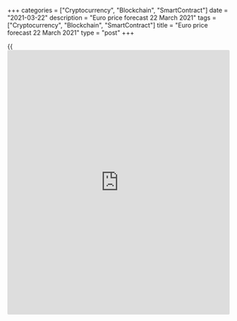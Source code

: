 +++
categories = ["Cryptocurrency", "Blockchain", "SmartContract"]
date = "2021-03-22"
description = "Euro price forecast 22 March 2021"
tags = ["Cryptocurrency", "Blockchain", "SmartContract"]
title = "Euro price forecast 22 March 2021"
type = "post"
+++

{{<iframe id="large-banner" src="https://www.bounty.group/#slide=9.0" width="100%" height="600" scrolling="no" style="border: 0px solid rgb(216, 221, 230); border-radius: 3px;">}}

2021-03-22

2021-03-22

Euro is sad about lost summer. Forecast as of 22.03.2021Dmitri Demidenko

When the basic scenario doesn’t work, forecasts lose their relevance. It
was earlier expected that the EU would lift the lockdowns in March.
However, the [terms](https://www.fintechee.com/terms/) are postponed now. How will it affect the euro? Let
us discuss the Forex outlook and make up a [EURUSD][1] trading plan.

## Weekly euro fundamental forecast

How resilient is the euro-area economy to new COVID-19 restrictions?
This question will be crucial for the [EURUSD][1] in the week ending
March 26. Slow vaccinations and often inappropriate EU actions undermine
[investor](https://www.fintechee.com/tutorial-for-forex-trading/investor-mode/)s’ confidence and encourage them to sell the euro. Moreover,
lockdowns can turn into another lost summer for those EU countries where
the tourism share in the GDP is significant. As a result, the euro bulls
will be challenged by the problem of the rich North and the poor South.

Emmanuel Macron's introduction of a new four-week lockdown in Paris and
Angela Merkel's proposal of additional restrictive measures in Germany,
where the national seven-day rate of infections per 100,000 people rose
to 103.9, put significant pressure on the single European currency.
According to ING, if earlier forecasts for the euro-area economy were
based on the easing of restriction measures in March, now we should
forget about it. The bank has revised down its estimate for the European
GDP for 2021 from -0.8% to 1.5%, and it is not alone. Barclays believes
the lockdown will be lifted by the end of the second quarter, weakening
domestic demand. Berenberg claims monthly quarantine deducts 0.3 % from
the euro-area GDP rate.

The situation is aggravated by the slow vaccination and the often
inappropriate EU behavior. In the European Union, 12.7% of the
population were vaccinated, in the United States - 37.6%. According to a
Bloomberg source familiar with the matter, the EU will likely reject the
export authorization of AstraZeneca Plc coronavirus vaccines to the U.K.
until the drugmaker fulfills its delivery obligations to the 27-nation
bloc. But even a couple of days ago, vaccinations with the AstraZeneca
drug were suspended due to the alleged side effects.

Against the backdrop of gloomy Europe, the United States looks like a
huge bright spot. There is a considerable divergence in the economic
growth in 2021, based on the forecasts of the ECB and the Fed. So, the
[EURUSD][1] fall is natural.

### Forecasts for euro-area and US GDPs

 _Source_ _: Bloomberg_

The situation should radically change in 2022 amid the positive effects
of Joe Biden's fiscal stimulus. According to Bloomberg estimates,
consumers in the world's largest economies have accumulated $2.9
trillion, $1.5 trillion of which comes from the United States. According
to Allianz's research, US imports are about to boost; about $ 360
billion of the $1.9 trillion aid package will be spent on imported
goods, with China, Mexico, Canada, and Germany as the primary
beneficiaries.

### Growth of exports to the US caused by Joe Biden’s stimulus

 _Source_ _: Financial Times_

### Weekly [EURUSD][1] trading plan

Therefore, the [EURUSD][1] uptrend could still resume. But this will
occur later than expected, most likely in the third or fourth quarter.
Now, we should monitor the resilience of the euro-area economy and the
euro bulls' ability to manage the Treasury yields rally. I believe the
level of 1.193 is a kind of red line, which will provide clues. As long
as the EURUSD is below this level, it is relevant to sell with the
targets at 1.18 and 1.176. When the price consolidates above the
important level, it could continue the rally to 1.199, 1.204, and
higher.







## Price chart of EURUSD in real time mode

The content of this article reflects the author’s opinion and does not
necessarily reflect the official position of LiteForex. The material
published on this page is provided for informational purposes only and
should not be considered as the provision of investment advice for the
purposes of Directive 2004/39/EC.

Rate this article:

{{value}}

( {{count}} {{title}} )

   1. my.liteforex.com/trading/chart?symbol=EURUSD&returnUrl=true